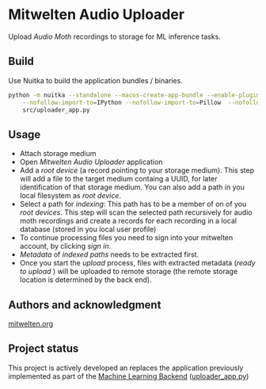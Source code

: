 # Mitwelten Audio Uploader

Upload _Audio Moth_ recordings to storage for ML inference tasks.

## Build

Use Nuitka to build the application bundles / binaries.

```bash
python -m nuitka --standalone --macos-create-app-bundle --enable-plugin=pyside6 \
    --nofollow-import-to=IPython --nofollow-import-to=Pillow  --nofollow-import-to=matplotlib \
    src/uploader_app.py
```

## Usage

- Attach storage medium
- Open _Mitwelten Audio Uploader_ application
- Add a _root device_ (a record pointing to your storage medium). This step will add a file to the target medium containg a UUID, for later identification of that storage medium. You can also add a path in you local filesystem as _root device_.
- Select a path for _indexing_: This path has to be a member of on of you _root devices_. This step will scan the selected path recursively for audio moth recordings and create a records for each recording in a local database (stored in you local user profile)
- To continue processing files you need to sign into your mitwelten account, by clicking _sign in_.
- _Metadata_ of _indexed paths_ needs to be extracted first.
- Once you start the _upload_ process, files with extracted metadata (_ready to upload_ ) will be uploaded to remote storage (the remote storage location is determined by the back end).

## Authors and acknowledgment

[mitwelten.org](https://mitwelten.org)

## Project status

This project is actively developed an replaces the application previously implemented as part of the [Machine Learning Backend](https://github.com/mitwelten/mitwelten-ml-backend) ([uploader_app.py](https://github.com/mitwelten/mitwelten-ml-backend/blob/main/ingest/uploader/uploader_app.py))
